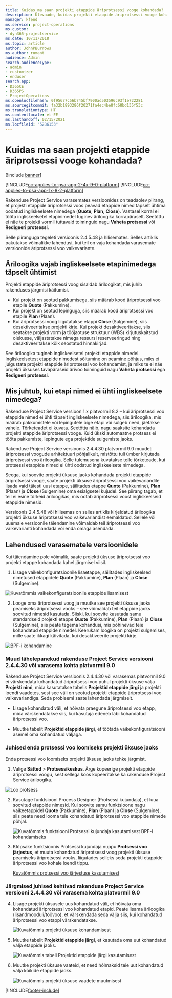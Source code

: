 ```yaml
---
title: Kuidas ma saan projekti etappide äriprotsessi vooge kohandada?
description: Ülevaade, kuidas projekti etappide äriprotsessi vooge kohandada.
manager: kfend
ms.service: project-operations
ms.custom:
- dyn365-projectservice
ms.date: 10/11/2018
ms.topic: article
author: JohnPBurrows
ms.author: rumant
audience: Admin
search.audienceType:
- admin
- customizer
- enduser
search.app:
- D365CE
- D365PS
- ProjectOperations
ms.openlocfilehash: 0f95677c56b745bf7900ad503596c93f1e722281
ms.sourcegitcommit: fa32b1893286f20271fa4ec4be8fc68bd135f53c
ms.translationtype: HT
ms.contentlocale: et-EE
ms.lasthandoff: 02/15/2021
ms.locfileid: "5286153"
---
```

# <a name="how-do-i-customize-the-project-stages-business-process-flow"></a>Kuidas ma saan projekti etappide äriprotsessi vooge kohandada?

[!include [banner](../includes/psa-now-project-operations.md)]

[!INCLUDE[cc-applies-to-psa-app-2-4x-9-0-platform](../includes/cc-applies-to-psa-app-2-4x-9-0-platform.md)]
[!INCLUDE[cc-applies-to-psa-app-1x-8-2-platform](../includes/cc-applies-to-psa-app-1x-8-2-platform.md)]

Rakenduse Project Service varasemates versioonides on teadaolev piirang, et projekti etappide äriprotsessi voos peavad etappide nimed täpselt ühtima oodatud ingliskeelsete nimedega (**Quote**, **Plan**, **Close**). Vastasel korral ei tööta ingliskeelsetel etapinimedel tuginev äriloogika korrapäraselt. Seetõttu ei näe te projekti vormil tuttavaid toiminguid nagu **Vaheta protsessi** või **Redigeeri protsessi**. 

Selle piiranguga tegeleti versioonis 2.4.5.48 ja hilisemates. Selles artiklis pakutakse võimalikke lahendusi, kui teil on vaja kohandada varasemate versioonide äriprotsessi voo vaikevariante.  

## <a name="business-logic-requires-an-exact-match-with-english-stage-names"></a>Äriloogika vajab ingliskeelsete etapinimedega täpselt ühtimist

Projekti etappide äriprotsessi voog sisaldab äriloogikat, mis juhib rakenduses järgmisi käitumisi.
- Kui projekt on seotud pakkumisega, siis määrab kood äriprotsessi voo etapile **Quote** (Pakkumine).
- Kui projekt on seotud lepinguga, siis määrab kood äriprotsessi voo etapile **Plan** (Plaan).
- Kui äriprotsessi voog liigutatakse etappi **Close** (Sulgemine), siis desaktiveeritakse projekti kirje. Kui projekt desaktiveeritakse, siis seatakse projekti vorm ja tööjaotuse struktuur (WBS) kirjutuskaitstud olekusse, väljastatakse nimega ressursi reserveeringud ning desaktiveeritakse kõik seostatud hinnakirjad.

See äriloogika tugineb ingliskeelsetel projekti etappide nimedel. Ingliskeelsetest etappide nimedest sõltumine on peamine põhjus, miks ei julgustata projekti etappide äriprotsessi voo kohandamist, ja miks te ei näe projekti üksuses tavapäraseid ärivoo toiminguid nagu **Vaheta protsessi** ega **Redigeeri protsessi**.

## <a name="what-happens-if-the-stage-names-dont-match-the-english-names"></a>Mis juhtub, kui etapi nimed ei ühti ingliskeelsete nimedega?

Rakenduse Project Service versioon 1.x platvormil 8.2 – kui äriprotsessi voo etappide nimed ei ühti täpselt ingliskeelsete nimedega, siis äriloogika, mis määrab pakkumistele või lepingutele õige etapi või sulgeb need, jäetakse vahele. Tõrketeadet ei kuvata. Seetõttu näib, nagu saaksite kohandada projekti etappide äriprotsessi vooge. Kuid ükski automaatne protsess ei tööta pakkumiste, lepingute ega projektide sulgemiste jaoks.

Rakenduse Project Service versioonis 2.4.4.30 platvormil 9.0 muudeti äriprotsessi voogude arhitektuuri põhjalikult, mistõttu tuli ümber kirjutada äriprotsessi voo äriloogika. Selle tulemusena kuvatakse teile tõrketeade, kui protsessi etappide nimed ei ühti oodatud ingliskeelsete nimedega. 

Seega, kui soovite projekti üksuse jaoks kohandada projekti etappide äriprotsessi vooge, saate projekti üksuse äriprotsessi voo vaikevariandile lisada vaid täiesti uusi etappe, säilitades etappe **Quote** (Pakkumine), **Plan** (Plaan) ja **Close** (Sulgemine) oma esialgsetel kujudel. See piirang tagab, et teil ei esine tõrkeid äriloogikas, mis ootab äriprotsessi voost ingliskeelseid etappide nimesid.

Versioonis 2.4.5.48 või hilisemas on selles artiklis kirjeldatud äriloogika projekti üksuse äriprotsessi voo vaikevariandist eemaldatud. Sellele või uuemale versioonile täiendamine võimaldab teil äriprotsessi voo vaikevarianti kohandada või enda omaga asendada. 

## <a name="workarounds-for-earlier-versions"></a>Lahendused varasematele versioonidele

Kui täiendamine pole võimalik, saate projekti üksuse äriprotsessi voo projekti etappe kohandada kahel järgmisel viisil.

1. Lisage vaikekonfiguratsioonile lisaetappe, säilitades ingliskeelsed nimetused etappidele **Quote** (Pakkumine), **Plan** (Plaan) ja **Close** (Sulgemine).


![Kuvatõmmis vaikekonfiguratsioonile etappide lisamisest](media/FAQ-Customize-BPF-1.png)
 
2. Looge oma äriprotsessi voog ja muutke see projekti üksuse jaoks peamiseks äriprotsessi vooks – see võimaldab teil etappide jaoks soovitud nimesid kasutada. Siiski, kui soovite kasutada samu standardseid projekti etappe **Quote** (Pakkumine), **Plan** (Plaan) ja **Close** (Sulgemine), siis peate tegema kohandusi, mis põhinevad teie kohandatud etappide nimedel. Keerukam loogika on projekti sulgemises, mille saate ikkagi käivitada, kui desaktiveerite projekti kirje.

![BPF-i kohandamine](media/FAQ-Customize-BPF-2.png)

### <a name="additional-considerations-for-project-service-app-version-24430-or-earlier-on-platform-90"></a>Muud tähelepanekud rakenduse Project Service versiooni 2.4.4.30 või varasema kohta platvormil 9.0

Rakenduse Project Service versioonis 2.4.4.30 või varasemas platvormil 9.0 ei värskendata kohandatud äriprotsessi voo puhul projekti üksuse välja **Projekti nimi**, mida kasutatakse tabelis **Projektid etappide järgi** ja projekti loendi vaadetes, sest see väli on seotud projekti etappide äriprotsessi voo vaikevariandiga. Seda probleemi saate lahendada järgmiselt.

- Lisage kohandatud väli, et hõivata praegune äriprotsessi voo etapp, mida värskendatakse siis, kui kasutaja edeneb läbi kohandatud äriprotsessi voo.

- Muutke tabelit **Projektid etappide järgi**, et töötada vaikekonfiguratsiooni asemel oma kohandatud väljaga.

### <a name="steps-to-create-your-own-business-process-flow-for-the-project-entity"></a>Juhised enda protsessi voo loomiseks projekti üksuse jaoks

Enda protsessi voo loomiseks projekti üksuse jaoks tehke järgmist.

1. Valige **Sätted** > **Protsessikeskus**. Ärge kopeerige projekti etappide äriprotsessi voogu, sest sellega koos kopeeritakse ka rakenduse Project Service äriloogika.

  ![Loo protsess](media/FAQ-Customize-BPF-3.png)

2. Kasutage funktsiooni Process Designer (Protsessi kujundaja), et luua soovitud etappide nimesid. Kui soovite samu funktsioone nagu vaikeetappidel **Quote** (Pakkumine), **Plan** (Plaan) ja **Close** (Sulgemine), siis peate need looma teie kohandatud äriprotsessi voo etappide nimede põhjal.

   ![Kuvatõmmis funktsiooni Protsessi kujundaja kasutamisest BPF-i kohandamiseks](media/FAQ-Customize-BPF-4.png) 

3. Klõpsake funktsioonis Protsessi kujundaja nuppu **Protsessi voo järjestus**, et muuta kohandatud äriprotsessi voog projekti üksuse peamiseks äriprotsessi vooks, liigutades selleks seda projekti etappide äriprotsessi voo kohale loendi tippu.


   [Kuvatõmmis protsessi voo järjestuse kasutamisest](media/FAQ-Customize-BPF-5-720.png)

### <a name="the-following-steps-apply-to-project-service-app-24430-or-earlier-on-the-90-platform"></a>Järgmised juhised kehtivad rakenduse Project Service versiooni 2.4.4.30 või varasema kohta platvormil 9.0

4. Lisage projekti üksusele uus kohandatud väli, et hõivata oma kohandatud äriprotsessi voo kohandatud etapid. Peate lisama äriloogika (lisandmooduli/töövoo), et värskendada seda välja siis, kui kohandatud äriprotsessi voo etappi värskendatakse.

   ![Kuvatõmmis projekti üksuse kohandamisest](media/FAQ-Customize-BPF-6-720.png)

5. Muutke tabelit **Projektid etappide järgi**, et kasutada oma uut kohandatud välja etappide jaoks.

   ![Kuvatõmmis tabeli Projektid etappide järgi kasutamisest](media/FAQ-Customize-BPF-7-720.png)

6. Muutke projekti üksuse vaateid, et need hõlmaksid teie uut kohandatud välja kõikide etappide jaoks.

   ![Kuvatõmmis projekti üksuse vaadete muutmisest](media/FAQ-Customize-BPF-8-720.png)



[!INCLUDE[footer-include](../includes/footer-banner.md)]